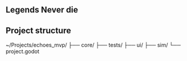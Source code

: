 ## Legends Never die


## Project structure

~/Projects/echoes_mvp/
├── core/
├── tests/
├── ui/
├── sim/
└── project.godot